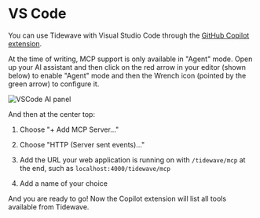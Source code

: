 # VS Code

You can use Tidewave with Visual Studio Code through the [GitHub Copilot extension](https://marketplace.visualstudio.com/items?itemName=GitHub.copilot).

At the time of writing, MCP support is only available in "Agent" mode. Open up your AI
assistant and then click on the red arrow in your editor (shown below) to enable "Agent"
mode and then the Wrench icon (pointed by the green arrow) to configure it.

![VSCode AI panel](assets/vscode.png)

And then at the center top:

1. Choose "+ Add MCP Server..."

2. Choose "HTTP (Server sent events)..."

3. Add the URL your web application is running on with `/tidewave/mcp` at the end, such as `localhost:4000/tidewave/mcp`

4. Add a name of your choice

And you are ready to go! Now the Copilot extension will list all tools available from
Tidewave.
